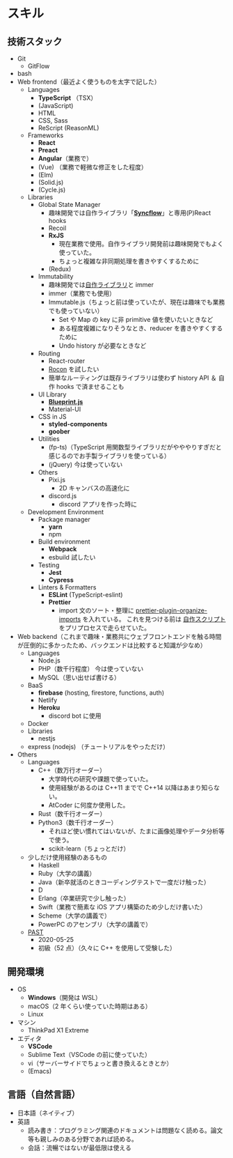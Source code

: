 # スキル

## 技術スタック

-   Git
    -   GitFlow
-   bash
-   Web frontend（最近よく使うものを太字で記した）
    -   Languages
        -   **TypeScript** （TSX）
        -   (JavaScript)
        -   HTML
        -   CSS, Sass
        -   ReScript (ReasonML)
    -   Frameworks
        -   **React**
        -   **Preact**
        -   **Angular**（業務で）
        -   (Vue) （業務で軽微な修正をした程度）
        -   (Elm)
        -   (Solid.js)
        -   (Cycle.js)
    -   Libraries
        -   Global State Manager
            -   趣味開発では自作ライブラリ「[**Syncflow**](https://docs.google.com/presentation/d/1y9F5jxD6e1bFzLOs3BVAzIqhW806OfmLzIYaaU1j7yM/edit#slide=id.gc229ea533d_0_648)」と専用(P)React hooks
            -   Recoil
            -   **RxJS**
                -   現在業務で使用。自作ライブラリ開発前は趣味開発でもよく使っていた。
                -   ちょっと複雑な非同期処理を書きやすくするために
            -   (Redux)
        -   Immutability
            -   趣味開発では[自作ライブラリ](https://www.kabuku.co.jp/developers/typescript%E3%81%AE%E6%96%B0%E6%A9%9F%E8%83%BD%E3%82%92%E4%BD%BF%E3%81%A3%E3%81%A6immutable%E3%83%A9%E3%82%A4%E3%83%96%E3%83%A9%E3%83%AA%E3%81%AE%E5%9E%8B%E4%BB%98%E3%81%91%E3%82%92%E9%A0%91%E5%BC%B5)と immer
            -   immer（業務でも使用）
            -   Immutable.js（ちょっと前は使っていたが、現在は趣味でも業務でも使っていない）
                -   Set や Map の key に非 primitive 値を使いたいときなど
                -   ある程度複雑になりそうなとき、reducer を書きやすくするために
                -   Undo history が必要なときなど
        -   Routing
            -   React-router
            -   [Rocon](https://blog.uhy.ooo/entry/2020-08-10/rocon-alpha/) を試したい
            -   簡単なルーティングは既存ライブラリは使わず history API ＆ 自作 hooks で済ませることも
        -   UI Library
            -   [**Blueprint.js**](https://blueprintjs.com/docs/)
            -   Material-UI
        -   CSS in JS
            -   **styled-components**
            -   **goober**
        -   Utilities
            -   (fp-ts)（TypeScript 用関数型ライブラリだがやややりすぎだと感じるのでお手製ライブラリを使っている）
            -   (jQuery) 今は使っていない
        -   Others
            -   Pixi.js
                -   2D キャンバスの高速化に
            -   discord.js
                -   discord アプリを作った時に
    -   Development Environment
        -   Package manager
            -   **yarn**
            -   npm
        -   Build environment
            -   **Webpack**
            -   esbuild 試したい
        -   Testing
            -   **Jest**
            -   **Cypress**
        -   Linters & Formatters
            -   **ESLint** (TypeScript-eslint)
            -   **Prettier**
                -   import 文のソート・整理に [prettier-plugin-organize-imports](https://github.com/simonhaenisch/prettier-plugin-organize-imports#readme) を入れている。
                    これを見つける前は [自作スクリプト](https://qiita.com/pikohideaki/items/9f3843853903fcff392c) をプリプロセスで走らせていた。
-   Web backend（これまで趣味・業務共にウェブフロントエンドを触る時間が圧倒的に多かったため、バックエンドは比較すると知識が少なめ）
    -   Languages
        -   Node.js
        -   PHP（数千行程度） 今は使っていない
        -   MySQL（思い出せば書ける）
    -   BaaS
        -   **firebase** (hosting, firestore, functions, auth)
        -   Netlify
        -   **Heroku**
            -   discord bot に使用
    -   Docker
    -   Libraries
        -   nestjs
    -   express (nodejs) （チュートリアルをやっただけ）
-   Others
    -   Languages
        -   C++（数万行オーダー）
            -   大学時代の研究や課題で使っていた。
            -   使用経験があるのは C++11 までで C++14 以降はあまり知らない。
            -   AtCoder に何度か使用した。
        -   Rust（数千行オーダー）
        -   Python3（数千行オーダー）
            -   それほど使い慣れてはいないが、たまに画像処理やデータ分析等で使う。
            -   scikit-learn（ちょっとだけ）
    -   少しだけ使用経験のあるもの
        -   Haskell
        -   Ruby（大学の講義）
        -   Java（新卒就活のときコーディングテストで一度だけ触った）
        -   D
        -   Erlang（卒業研究で少し触った）
        -   Swift（業務で簡素な iOS アプリ構築のため少しだけ書いた）
        -   Scheme（大学の講義で）
        -   PowerPC のアセンブリ（大学の講義で）
    -   [PAST](https://atcoder.jp/contests/past202005-2)
        -   2020-05-25
        -   初級（52 点）（久々に C++ を使用して受験した）

## 開発環境

-   OS
    -   **Windows**（開発は WSL）
    -   macOS（2 年くらい使っていた時期はある）
    -   Linux
-   マシン
    -   ThinkPad X1 Extreme
-   エディタ
    -   **VSCode**
    -   Sublime Text（VSCode の前に使っていた）
    -   vi（サーバーサイドでちょっと書き換えるときとか）
    -   (Emacs)

## 言語（自然言語）

-   日本語（ネイティブ）
-   英語
    -   読み書き：プログラミング関連のドキュメントは問題なく読める。論文等も親しみのある分野であれば読める。
    -   会話：流暢ではないが最低限は使える
